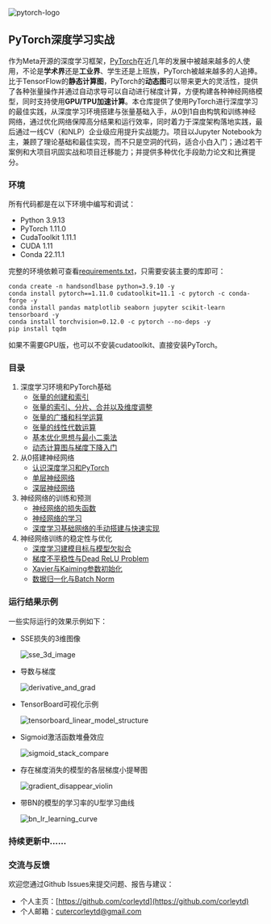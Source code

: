 ![pytorch-logo](assets/pytorch-logo.png)

## PyTorch深度学习实战

作为Meta开源的深度学习框架，[PyTorch](https://github.com/pytorch/pytorch/)在近几年的发展中被越来越多的人使用，不论是**学术界**还是**工业界**、学生还是上班族，PyTorch被越来越多的人追捧。比于TensorFlow的**静态计算图**，PyTorch的**动态图**可以带来更大的灵活性，提供了各种张量操作并通过自动求导可以自动进行梯度计算，方便构建各种神经网络模型，同时支持使用**GPU/TPU加速计算**。本仓库提供了使用PyTorch进行深度学习的最佳实践，从深度学习环境搭建与张量基础入手，从0到1自由构筑和训练神经网络，通过优化网络保障高分结果和运行效率，同时着力于深度架构落地实践，最后通过一线CV（和NLP）企业级应用提升实战能力。项目以Jupyter Notebook为主，兼顾了理论基础和最佳实现，而不只是空洞的代码，适合小白入门；通过若干案例和大项目巩固实战和项目迁移能力；并提供多种优化手段助力论文和比赛提分。

### 环境

所有代码都是在以下环境中编写和调试：

- Python 3.9.13
- PyTorch 1.11.0
- CudaToolkit 1.11.1
- CUDA 1.11
- Conda 22.11.1

完整的环境依赖可查看[requirements.txt](requirements.txt)，只需要安装主要的库即可：

```shell
conda create -n handsondlbase python=3.9.10 -y
conda install pytorch==1.11.0 cudatoolkit=11.1 -c pytorch -c conda-forge -y
conda install pandas matplotlib seaborn jupyter scikit-learn tensorboard -y
conda install torchvision=0.12.0 -c pytorch --no-deps -y
pip install tqdm
```

如果不需要GPU版，也可以不安装cudatoolkit、直接安装PyTorch。

### 目录

1. 深度学习环境和PyTorch基础
   - [张量的创建和索引](1_basic_of_deep_learning_with_pytorch/tensor_create_index.ipynb)
   - [张量的索引、分片、合并以及维度调整](1_basic_of_deep_learning_with_pytorch/tensor_index_slice_merge.ipynb)
   - [张量的广播和科学运算](1_basic_of_deep_learning_with_pytorch/tensor_broadcast_computing.ipynb)
   - [张量的线性代数运算](1_basic_of_deep_learning_with_pytorch/tensor_linear_algebra.ipynb)
   - [基本优化思想与最小二乘法](1_basic_of_deep_learning_with_pytorch/optimization_and_least_square.ipynb)
   - [动态计算图与梯度下降入门](1_basic_of_deep_learning_with_pytorch/dynamic_computational_graph_and_gradient_descent.ipynb)
2. 从0搭建神经网络
   - [认识深度学习和PyTorch](2_build_a_neural_network_from_scratch/introductory_dl_and_pytorch.ipynb)
   - [单层神经网络](2_build_a_neural_network_from_scratch/single_layer_neural_network.ipynb)
   - [深层神经网络](2_build_a_neural_network_from_scratch/deep_neural_network.ipynb)
3. 神经网络的训练和预测
   - [神经网络的损失函数](3_training_and_prediction_of_neural_network/loss_function_of_neural_network.ipynb)
   - [神经网络的学习](3_training_and_prediction_of_neural_network/learning_of_neural_network.ipynb)
   - [深度学习基础网络的手动搭建与快速实现](3_training_and_prediction_of_neural_network/building_and_importing_of_basic_neural_network.ipynb)
4. 神经网络训练的稳定性与优化
   - [深度学习建模目标与模型欠拟合](4_stability_and_optimization_of_neural_network/modeling_objective_and_model_underfitting_in_deep_learning.ipynb)
   - [梯度不平稳性与Dead ReLU Problem](4_stability_and_optimization_of_neural_network/gradient_instability_and_dead_relu_problem.ipynb)
   - [Xavier与Kaiming参数初始化](4_stability_and_optimization_of_neural_network/xavier_and_kaiming_weight_initialization.ipynb)
   - [数据归一化与Batch Norm](4_stability_and_optimization_of_neural_network/data_normalization_and_batch_norm.ipynb)

### 运行结果示例

一些实际运行的效果示例如下：

- SSE损失的3维图像

  ![sse_3d_image](assets/sse_3d_image.png)
- 导数与梯度

  ![derivative_and_grad](assets/derivative_and_grad.png)
- TensorBoard可视化示例

  ![tensorboard_linear_model_structure](assets/tensorboard_linear_model_structure.png)
- Sigmoid激活函数堆叠效应

  ![sigmoid_stack_compare](assets/sigmoid_stack_compare.png)
- 存在梯度消失的模型的各层梯度小提琴图

  ![gradient_disappear_violin](assets/gradient_disappear_violin.png)
- 带BN的模型的学习率的U型学习曲线

  ![bn_lr_learning_curve](assets/bn_lr_learning_curve.png)

### 持续更新中……

### 交流与反馈

欢迎您通过Github Issues来提交问题、报告与建议：

- 个人主页：[https://github.com/corleytd](https://github.com/corleytd)
- 个人邮箱：[cutercorleytd@gmail.com](mailto:cutercorleytd@gmail.com)
